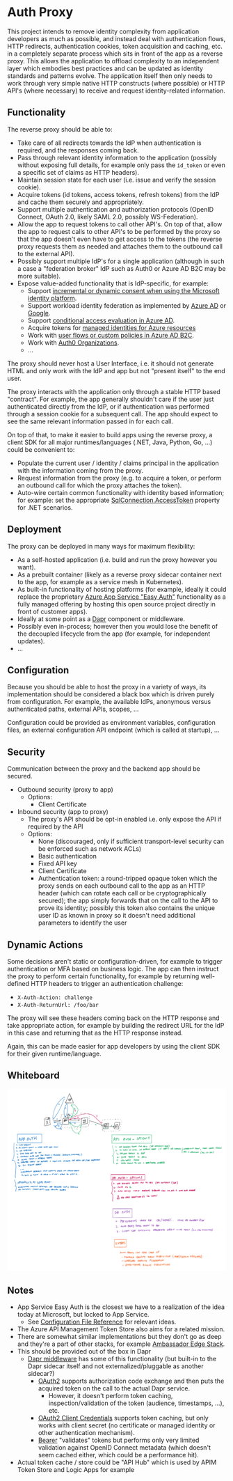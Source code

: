 # Auth Proxy

This project intends to remove identity complexity from application developers as much as possible, and instead deal with authentication flows, HTTP redirects, authentication cookies, token acquisition and caching, etc. in a completely separate process which sits in front of the app as a reverse proxy. This allows the application to offload complexity to an independent layer which embodies best practices and can be updated as identity standards and patterns evolve. The application itself then only needs to work through very simple native HTTP constructs (where possible) or HTTP API's (where necessary) to receive and request identity-related information.

## Functionality

The reverse proxy should be able to:

- Take care of all redirects towards the IdP when authentication is required, and the responses coming back.
- Pass through relevant identity information to the application (possibly without exposing full details, for example only pass the `id_token` or even a specific set of claims as HTTP headers).
- Maintain session state for each user (i.e. issue and verify the session cookie).
- Acquire tokens (id tokens, access tokens, refresh tokens) from the IdP and cache them securely and appropriately.
- Support multiple authentication and authorization protocols (OpenID Connect, OAuth 2.0, likely SAML 2.0, possibly WS-Federation).
- Allow the app to request tokens to call other API's. On top of that, allow the app to request calls to other API's to be performed by the proxy so that the app doesn't even have to get access to the tokens (the reverse proxy requests them as needed and attaches them to the outbound call to the external API).
- Possibly support multiple IdP's for a single application (although in such a case a "federation broker" IdP such as Auth0 or Azure AD B2C may be more suitable).
- Expose value-added functionality that is IdP-specific, for example:
  - Support [incremental or dynamic consent when using the Microsoft identity platform](https://docs.microsoft.com/azure/active-directory/develop/v2-permissions-and-consent#incremental-and-dynamic-user-consent).
  - Support workload identity federation as implemented by [Azure AD](https://docs.microsoft.com/azure/active-directory/develop/workload-identity-federation) or [Google](https://cloud.google.com/iam/docs/workload-identity-federation).
  - Support [conditional access evaluation in Azure AD](https://docs.microsoft.com/azure/active-directory/conditional-access/concept-continuous-access-evaluation).
  - Acquire tokens for [managed identities for Azure resources](https://docs.microsoft.com/azure/active-directory/managed-identities-azure-resources/overview)
  - Work with [user flows or custom policies in Azure AD B2C](https://docs.microsoft.com/azure/active-directory-b2c/user-flow-overview).
  - Work with [Auth0 Organizations](https://auth0.com/docs/manage-users/organizations).
  - ...

The proxy should never host a User Interface, i.e. it should not generate HTML and only work with the IdP and app but not "present itself" to the end user.

The proxy interacts with the application only through a stable HTTP based "contract". For example, the app generally shouldn't care if the user just authenticated directly from the IdP, or if authentication was performed through a session cookie for a subsequent call. The app should expect to see the same relevant information passed in for each call.

On top of that, to make it easier to build apps using the reverse proxy, a client SDK for all major runtimes/languages (.NET, Java, Python, Go, ...) could be convenient to:

- Populate the current user / identity / claims principal in the application with the information coming from the proxy.
- Request information from the proxy (e.g. to acquire a token, or perform an outbound call for which the proxy attaches the token).
- Auto-wire certain common functionality with identity based information; for example: set the appropriate [SqlConnection.AccessToken](https://docs.microsoft.com/dotnet/api/system.data.sqlclient.sqlconnection.accesstoken?view=dotnet-plat-ext-6.0) property for .NET scenarios.

## Deployment

The proxy can be deployed in many ways for maximum flexibility:

- As a self-hosted application (i.e. build and run the proxy however you want).
- As a prebuilt container (likely as a reverse proxy sidecar container next to the app, for example as a service mesh in Kubernetes).
- As built-in functionality of hosting platforms (for example, ideally it could replace the proprietary [Azure App Service "Easy Auth"](https://docs.microsoft.com/azure/app-service/overview-authentication-authorization) functionality as a fully managed offering by hosting this open source project directly in front of customer apps).
- Ideally at some point as a [Dapr](https://dapr.io/) component or middleware.
- Possibly even in-process; however then you would lose the benefit of the decoupled lifecycle from the app (for example, for independent updates).
- ...

## Configuration

Because you should be able to host the proxy in a variety of ways, its implementation should be considered a black box which is driven purely from configuration. For example, the available IdPs, anonymous versus authenticated paths, external APIs, scopes, ...

Configuration could be provided as environment variables, configuration files, an external configuration API endpoint (which is called at startup), ...

## Security

Communication between the proxy and the backend app should be secured.

- Outbound security (proxy to app)
  - Options:
    - Client Certificate
- Inbound security (app to proxy)
  - The proxy's API should be opt-in enabled i.e. only expose the API if required by the API
  - Options:
    - None (discouraged, only if sufficient transport-level security can be enforced such as network ACLs)
    - Basic authentication
    - Fixed API key
    - Client Certificate
    - Authentication token: a round-tripped opaque token which the proxy sends on each outbound call to the app as an HTTP header (which can rotate each call or be cryptographically secured); the app simply forwards that on the call to the API to prove its identity; possibly this token also contains the unique user ID as known in proxy so it doesn't need additional parameters to identify the user

## Dynamic Actions

Some decisions aren't static or configuration-driven, for example to trigger authentication or MFA based on business logic. The app can then instruct the proxy to perform certain functionality, for example by returning well-defined HTTP headers to trigger an authentication challenge:

- `X-Auth-Action: challenge`
- `X-Auth-ReturnUrl: /foo/bar`

The proxy will see these headers coming back on the HTTP response and take appropriate action, for example by building the redirect URL for the IdP in this case and returning that as the HTTP response instead.

Again, this can be made easier for app developers by using the client SDK for their given runtime/language.

## Whiteboard

![Whiteboard](media/whiteboard.png)

## Notes

- App Service Easy Auth is the closest we have to a realization of the idea today at Microsoft, but locked to App Service.
  - See [Configuration File Reference](https://docs.microsoft.com/azure/app-service/configure-authentication-file-based#configuration-file-reference) for relevant ideas.
- The Azure API Management Token Store also aims for a related mission.
- There are somewhat similar implementations but they don't go as deep and they're a part of other stacks, for example [Ambassador Edge Stack](https://www.getambassador.io/docs/edge-stack/latest/howtos/oauth-oidc-auth/).
- This should be provided out of the box in Dapr
  - [Dapr middleware](https://docs.dapr.io/reference/components-reference/supported-middleware/) has some of this functionality (but built-in to the Dapr sidecar itself and not externalized/pluggable as another sidecar?)
    - [OAuth2](https://github.com/dapr/components-contrib/blob/master/middleware/http/oauth2/oauth2_middleware.go) supports authorization code exchange and then puts the acquired token on the call to the actual Dapr service.
      - However, it doesn't perform token caching, inspection/validation of the token (audience, timestamps, ...), etc.
    - [OAuth2 Client Credentials](https://github.com/dapr/components-contrib/blob/master/middleware/http/oauth2clientcredentials/oauth2clientcredentials_middleware.go) supports token caching, but only works with client secret (no certificate or managed identity or other authentication mechanism).
    - [Bearer](https://github.com/dapr/components-contrib/blob/master/middleware/http/bearer/bearer_middleware.go) "validates" tokens but performs only very limited validation against OpenID Connect metadata (which doesn't seem cached either, which could be a performance hit).
- Actual token cache / store could be "API Hub" which is used by APIM Token Store and Logic Apps for example
